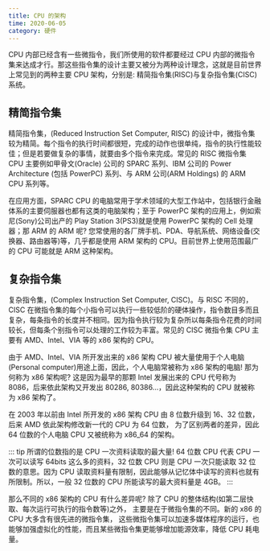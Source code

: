 ```yaml
---
title: CPU 的架构
time: 2020-06-05
category: 硬件
---
```


CPU 内部已经含有一些微指令，我们所使用的软件都要经过 CPU 内部的微指令集来达成才行。那这些指令集的设计主要又被分为两种设计理念，这就是目前世界上常见到的两种主要 CPU 架构，分别是: 精简指令集(RISC)与复杂指令集(CISC) 系统。

## 精简指令集

精简指令集，(Reduced Instruction Set Computer, RISC) 的设计中，微指令集较为精简。每个指令的执行时间都很短，完成的动作也很单纯，指令的执行性能较佳；但是若要做复杂的事情，就要由多个指令来完成。常见的 RISC 微指令集 CPU 主要例如甲骨文(Oracle) 公司的 SPARC 系列、IBM 公司的 Power Architecture (包括 PowerPC) 系列、与 ARM 公司(ARM Holdings) 的 ARM CPU 系列等。

在应用方面，SPARC CPU 的电脑常用于学术领域的大型工作站中，包括银行金融体系的主要伺服器也都有这类的电脑架构；至于 PowerPC 架构的应用上，例如索尼(Sony)公司出产的 Play Station 3(PS3)就是使用 PowerPC 架构的 Cell 处理器；那 ARM 的 ARM 呢? 您常使用的各厂牌手机、PDA、导航系统、网络设备(交换器、路由器等)等，几乎都是使用 ARM 架构的 CPU。目前世界上使用范围最广的 CPU 可能就是 ARM 这种架构。

## 复杂指令集

复杂指令集，(Complex Instruction Set Computer, CISC)。与 RISC 不同的，CISC 在微指令集的每个小指令可以执行一些较低阶的硬体操作，指令数目多而且复杂，每条指令的长度并不相同。因为指令执行较为复杂所以每条指令花费的时间较长，但每条个别指令可以处理的工作较为丰富。常见的 CISC 微指令集 CPU 主要有 AMD、Intel、VIA 等的 x86 架构的 CPU。

由于 AMD、Intel、VIA 所开发出来的 x86 架构 CPU 被大量使用于个人电脑(Personal computer)用途上面，因此，个人电脑常被称为 x86 架构的电脑! 那为何称为 x86 架构呢? 这是因为最早的那颗 Intel 发展出来的 CPU 代号称为 8086，后来依此架构又开发出 80286, 80386...，因此这种架构的 CPU 就被称为 x86 架构了。

在 2003 年以前由 Intel 所开发的 x86 架构 CPU 由 8 位数升级到 16、32 位数，后来 AMD 依此架构修改新一代的 CPU 为 64 位数， 为了区别两者的差异，因此 64 位数的个人电脑 CPU 又被统称为 x86_64 的架构。

::: tip
所谓的位数指的是 CPU 一次资料读取的最大量! 64 位数 CPU 代表 CPU 一次可以读写 64bits 这么多的资料，32 位数 CPU 则是 CPU 一次只能读取 32 位数的意思。因为 CPU 读取资料量有限制，因此能够从记忆体中读写的资料也就有所限制。所以，一般 32 位数的 CPU 所能读写的最大资料量是 4GB。
:::

那么不同的 x86 架构的 CPU 有什么差异呢? 除了 CPU 的整体结构(如第二层快取、每次运行可执行的指令数等)之外， 主要是在于微指令集的不同。新的 x86 的 CPU 大多含有很先进的微指令集， 这些微指令集可以加速多媒体程序的运行，也能够加强虚拟化的性能，而且某些微指令集更能够增加能源效率，降低 CPU 耗电量。
